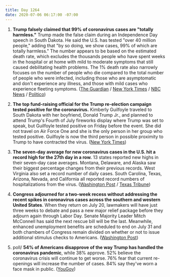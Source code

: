 ```yaml
---
title: Day 1264
date: 2020-07-06 06:17:00 -07:00
---
```


1. **Trump falsely claimed that 99% of coronavirus cases are "totally harmless."** Trump made the false claim during an Independence Day speech in South Dakota. He said the U.S. has tested "over 40 million people," adding that "by so doing, we show cases, 99% of which are totally harmless." The number appears to be based on the estimated death rate, which excludes the thousands people who have spent weeks in the hospital or at home with mild to moderate symptoms that still caused debilitating health problems. The 1% death rate also narrowly focuses on the number of people who die compared to the total number of people who were infected, including those who are asymptomatic and don't experience any illness, and those with mild cases who experience fleeting symptoms. ([The Guardian](https://www.theguardian.com/world/2020/jul/05/trump-claims-99-of-us-covid-19-cases-are-totally-harmless-as-infections-surge) / [New York Times](https://www.nytimes.com/2020/07/05/us/politics/trump-coronavirus-factcheck.html) / [NBC News](https://www.today.com/video/trump-claims-99-percent-of-us-coronavirus-cases-are-totally-harmless-87075909948) / [Politico](https://www.politico.com/news/2020/07/05/hahn-coronavirus-trump-infection-348954))

2. **The top fund-raising official for the Trump re-election campaign tested positive for the coronavirus.** Kimberly Guilfoyle traveled to South Dakota with her boyfriend, Donald Trump Jr., and planned to attend Trump's Fourth of July fireworks display where Trump was set to speak, but Guilfoyle tested positive on Friday before the event. She did not travel on Air Force One and she is the only person in her group who tested positive. Guilfoyle is now the third person in possible proximity to Trump to have contracted the virus. ([New York Times](https://www.nytimes.com/2020/07/03/us/politics/kimberly-guilfoyle-trump-campaign-coronavirus.html))

3. **The seven-day average for new coronavirus cases in the U.S. hit a record high for the 27th day in a row.** 13 states reported new highs in their seven-day case averages. Montana, Delaware, and Alaska saw their biggest percentage changes from their previous records. West Virginia also set a record number of daily cases. South Carolina, Texas, Arizona, Nevada, and California all reported record numbers of hospitalizations from the virus. ([Washington Post](https://www.washingtonpost.com/nation/2020/07/05/coronavirus-update-us/) / [Texas Tribune](https://www.texastribune.org/2020/07/05/texas-coronavirus-hospitals-houston-san-antonio-austin/))

4. **Congress adjourned for a two-week recess without addressing the recent spikes in coronavirus cases across the southern and western United States**. When they return on July 20, lawmakers will have just three weeks to debate and pass a new major relief package before they adjourn again through Labor Day. Senate Majority Leader Mitch McConnell has said the next rescue bill will be the last. Meanwhile, enhanced unemployment benefits are scheduled to end on July 31 and both chambers of Congress remain divided on whether or not to issue additional stimulus checks to Americans. ([Washington Post](https://www.washingtonpost.com/us-policy/2020/07/06/congress-departed-two-week-recess-without-addressing-coronavirus-spikes-economic-strains/?utm_source=reddit.com))

5. poll/ **54% of Americans disapprove of the way Trump has handled the coronavirus pandemic**, while 38% approve. 52% believe the coronavirus crisis will continue to get worse. 76% fear that current re-openings will increase the number of cases. 84% say they've worn a face mask in public. ([YouGov](https://today.yougov.com/topics/politics/articles-reports/2020/07/05/trump-covid-19-coronavirus-approve-disapprove-poll))